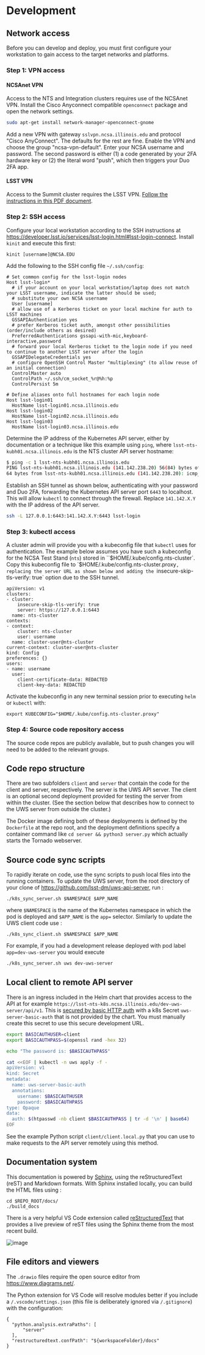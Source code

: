 Development
===========

Network access
--------------------------

Before you can develop and deploy, you must first configure your workstation to gain access to the target networks and platforms.

### Step 1: VPN access

#### NCSAnet VPN

Access to the NTS and Integration clusters requires use of the NCSAnet VPN. Install the Cisco Anyconnect compatible `openconnect` package and open the network settings.

```sh
sudo apt-get install network-manager-openconnect-gnome
```

Add a new VPN with gateway `sslvpn.ncsa.illinois.edu` and protocol "Cisco AnyConnect". The defaults for the rest are fine. Enable the VPN and choose the group "ncsa-vpn-default". Enter your NCSA username and password. The second password is either (1) a code generated by your 2FA hardware key or (2) the literal word "push", which then triggers your Duo 2FA app.

#### LSST VPN

Access to the Summit cluster requires the LSST VPN. [Follow the instructions in this PDF document](https://confluence.lsstcorp.org/display/IT/How+to+create+an+IPA+Account?preview=/125243540/125243933/VPN%20DOC.pdf).

### Step 2: SSH access

Configure your local workstation according to the SSH instructions at
<https://developer.lsst.io/services/lsst-login.html#lsst-login-connect>.
Install `kinit` and execute this first:

    kinit [username]@NCSA.EDU

Add the following to the SSH config file `~/.ssh/config`:

    # Set common config for the lsst-login nodes
    Host lsst-login*
      # if your account on your local workstation/laptop does not match your LSST username, indicate the latter should be used;
      # substitute your own NCSA username
      User [username]
      # allow use of a Kerberos ticket on your local machine for auth to LSST machines
      GSSAPIAuthentication yes
      # prefer Kerberos ticket auth, amongst other possibilities (order/include others as desired)
      PreferredAuthentications gssapi-with-mic,keyboard-interactive,password
      # forward your local Kerberos ticket to the login node if you need to continue to another LSST server after the login
      GSSAPIDelegateCredentials yes
      # configure OpenSSH Control Master "multiplexing" (to allow reuse of an initial connection)
      ControlMaster auto
      ControlPath ~/.ssh/cm_socket_%r@%h:%p
      ControlPersist 5m

    # Define aliases onto full hostnames for each login node
    Host lsst-login01
      HostName lsst-login01.ncsa.illinois.edu
    Host lsst-login02
      HostName lsst-login02.ncsa.illinois.edu
    Host lsst-login03
      HostName lsst-login03.ncsa.illinois.edu

Determine the IP address of the Kubernetes API server, either by documentation or a technique like this example using `ping`, where `lsst-nts-kubh01.ncsa.illinois.edu` is the NTS cluster API server hostname:

```sh
$ ping -c 1 lsst-nts-kubh01.ncsa.illinois.edu
PING lsst-nts-kubh01.ncsa.illinois.edu (141.142.238.20) 56(84) bytes of data.
64 bytes from lsst-nts-kubh01.ncsa.illinois.edu (141.142.238.20): icmp_seq=1 ttl=59 time=15.7 ms
```

Establish an SSH tunnel as shown below, authenticating with your password and Duo 2FA, forwarding the Kubernetes API server port `6443` to localhost. This will allow `kubectl` to connect through the firewall. Replace `141.142.X.Y` with the IP address of the API server.

```sh
ssh -L 127.0.0.1:6443:141.142.X.Y:6443 lsst-login
```

### Step 3: kubectl access

A cluster admin will provide you with a kubeconfig file that `kubectl` uses for authentication. The example below assumes you have such a kubeconfig for the NCSA Test Stand (`nts`) stored in ``$HOME/.kube/config.nts-cluster`. Copy this kubeconfig file to `$HOME/.kube/config.nts-cluster.proxy`, replacing the server URL as shown below and adding the `insecure-skip-tls-verify: true` option due to the SSH tunnel.
```
apiVersion: v1
clusters:
- cluster:
    insecure-skip-tls-verify: true
    server: https://127.0.0.1:6443
  name: nts-cluster
contexts:
- context:
    cluster: nts-cluster
    user: username
  name: cluster-user@nts-cluster
current-context: cluster-user@nts-cluster
kind: Config
preferences: {}
users:
- name: username
  user:
    client-certificate-data: REDACTED
    client-key-data: REDACTED
```

Activate the kubeconfig in any new terminal session prior to executing `helm` or `kubectl` with:
```
export KUBECONFIG="$HOME/.kube/config.nts-cluster.proxy"
```

### Step 4: Source code repository access

The source code repos are publicly available, but to push changes you will need to be added to the relevant groups.

Code repo structure
-------------------------

There are two subfolders `client` and `server` that contain the code for the client and server, respectively. The server is the UWS API server. The client is an optional second deployment provided for testing the server from within the cluster. (See the section below that describes how to connect to the UWS server from outside the cluster.)

The Docker image defining both of these deployments is defined by the `Dockerfile` at the repo root, and the deployment definitions specify a container command like `cd server && python3 server.py` which actually starts the Tornado webserver.

Source code sync scripts
------------------------

To rapidly iterate on code, use the sync scripts to push local files
into the running containers. To update the UWS server, from the root
directory of your clone of <https://github.com/lsst-dm/uws-api-server>,
run :

    ./k8s_sync_server.sh $NAMESPACE $APP_NAME

where `$NAMESPACE` is the name of the Kubernetes namespace in which the
pod is deployed and `$APP_NAME` is the `app=` selector. Similarly to update the UWS client code use :

    ./k8s_sync_client.sh $NAMESPACE $APP_NAME

For example, if you had a development release deployed with pod label `app=dev-uws-server` you would execute

```sh
./k8s_sync_server.sh uws dev-uws-server
```

Local client to remote API server
------------------------------------

There is an ingress included in the Helm chart that provides access to the API at for example `https://lsst-nts-k8s.ncsa.illinois.edu/dev-uws-server/api/v1`. This is [secured by basic HTTP auth](https://kubernetes.github.io/ingress-nginx/examples/auth/basic/) with a k8s Secret `uws-server-basic-auth` that is not provided by the chart. You must manually create this secret to use this secure development URL.

```sh
export BASICAUTHUSER=client
export BASICAUTHPASS=$(openssl rand -hex 32)

echo "The password is: $BASICAUTHPASS"

cat <<EOF | kubectl -n uws apply -f -
apiVersion: v1
kind: Secret
metadata:
  name: uws-server-basic-auth
  annotations:
    username: $BASICAUTHUSER
    password: $BASICAUTHPASS
type: Opaque
data:
  auth: $(htpasswd -nb client $BASICAUTHPASS | tr -d '\n' | base64)
EOF
```

See the example Python script `client/client.local.py` that you can use to make requests to the API server remotely using this method.

Documentation system
--------------------

This documentation is powered by [Sphinx](https://www.sphinx-doc.org/),
using the reStructuredText (reST) and Markdown formats. With Sphinx installed locally, you can build the HTML files using :

    cd $REPO_ROOT/docs/
    ./build_docs

There is a very helpful VS Code extension called
[reStructuredText](https://github.com/vscode-restructuredtext/vscode-restructuredtext)
that provides a live preview of reST files using the Sphinx theme from
the most recent build.

![image](images/vscode_plugin.png)

File editors and viewers
------------------------

The `.drawio` files require the open source editor from
<https://www.diagrams.net/>.

The Python extension for VS Code will resolve modules better if you
include a `/.vscode/settings.json` (this file is deliberately ignored
via `/.gitignore`) with the configuration:

    {
      "python.analysis.extraPaths": [
          "server"
      ],
      "restructuredtext.confPath": "${workspaceFolder}/docs"
    }

